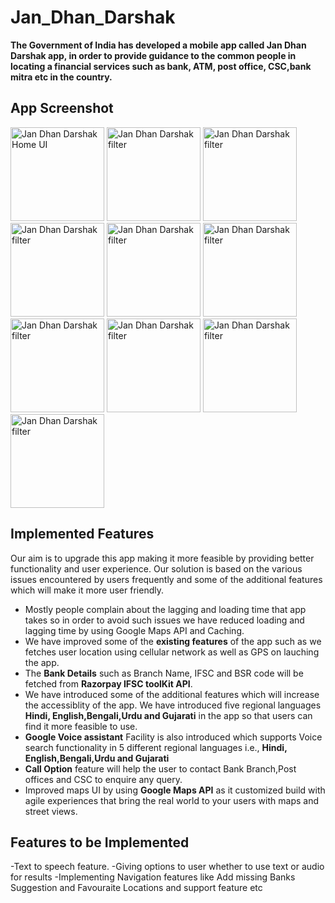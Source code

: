 # Jan_Dhan_Darshak
**The Government of India has developed a mobile app called Jan Dhan Darshak app, in order to provide guidance to the common people in locating a financial services such as bank, ATM, post office, CSC,bank mitra etc in the country.**  
## App Screenshot
<p float="left">
  <img src="https://i.imgur.com/a2nvlBe.jpg" width="150" alt="Jan Dhan Darshak Home UI"/>
  <img src="https://i.imgur.com/DJr7Ejz.jpg" width="150" alt="Jan Dhan Darshak filter" /> 
  <img src="https://i.imgur.com/bBMFDtc.jpg" width="150" alt="Jan Dhan Darshak filter" />
  <img src="https://i.imgur.com/AEXfTkU.jpg" width="150" alt="Jan Dhan Darshak filter" />
  <img src="https://i.imgur.com/2Yx1N4v.jpg" width="150" alt="Jan Dhan Darshak filter" />
  <img src="https://i.imgur.com/vmm1UEs.jpg" width="150" alt="Jan Dhan Darshak filter" />
  <img src="https://i.imgur.com/6OobMcz.jpg" width="150" alt="Jan Dhan Darshak filter" />
  <img src="https://i.imgur.com/RdOkg7c.jpg" width="150" alt="Jan Dhan Darshak filter" />
  <img src="https://i.imgur.com/bCdVKMv.jpg" width="150" alt="Jan Dhan Darshak filter" />
  <img src="https://i.imgur.com/EVqlQka.jpg" width="150" alt="Jan Dhan Darshak filter" />    
</p>

## Implemented Features
Our aim is to upgrade this app making it more feasible by providing better functionality and user experience. Our solution is based on the various issues encountered by users frequently and some of the additional features which will make it more user friendly.      
  - Mostly people complain about the lagging and loading time that app takes so in order to avoid such issues we have reduced loading and lagging time by using Google Maps API and Caching.   
  - We have improved some of the **existing features** of the app such as we fetches user location using cellular network as well as GPS on lauching the app.       
  - The **Bank Details** such as Branch Name, IFSC and BSR code will be fetched from **Razorpay IFSC toolKit API**. 
  - We have introduced some of the additional features which will increase the accessiblity of the app. We have introduced five regional languages **Hindi, English,Bengali,Urdu and Gujarati** in the app so that users can find it more feasible to use.                
  - **Google Voice assistant** Facility is also introduced which supports Voice search functionality in 5 different regional languages i.e., **Hindi, English,Bengali,Urdu and Gujarati**    
   - **Call Option** feature will help the user to contact Bank Branch,Post offices and CSC to enquire any query.     
   - Improved maps UI by using **Google Maps API** as it customized build with agile experiences that bring the real world to your users with maps and street views.    
## Features to be Implemented
   -Text to speech feature.
   -Giving options to user whether to use text or audio for results
   -Implementing Navigation features like Add missing Banks Suggestion and Favouraite Locations and support feature etc
    
    
    
    

